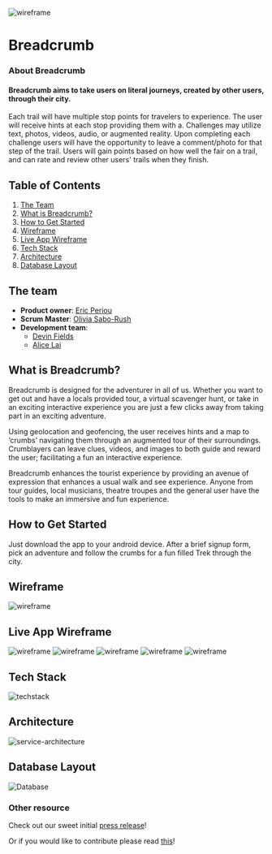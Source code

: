![wireframe](assets/logo.png)
# Breadcrumb

### About Breadcrumb

#### Breadcrumb aims to take users on literal journeys, created by other users, through their city.

Each trail will have multiple stop points for travelers to experience. The user will receive hints at each stop providing them with a. Challenges may utilize text, photos, videos, audio, or augmented reality. Upon completing each challenge users will have the opportunity to leave a comment/photo for that step of the trail. Users will gain points based on how well the fair on a trail, and can rate and review other users' trails when they finish.

## Table of Contents

1. [The Team](#The-team)
2. [What is Breadcrumb? ](#What-is-Breadcrumb?)
3. [How to Get Started](#How-to-Get-Started)
4. [Wireframe](#Wireframe)
5. [Live App Wireframe](#Live-App-Wireframe)
6. [Tech Stack](#Tech-Stack)
7. [Architecture](#Architecture)
8. [Database Layout](#Database-Layout)

## The team ##

- **Product owner**: [Eric Periou](https://github.com/eperiou/)
- **Scrum Master**: [Olivia Sabo-Rush](https://github.com/livrush/)
- **Development team**:
  - [Devin Fields](https://github.com/defields923/)
  - [Alice Lai](https://github.com/aplai168/)

## What is Breadcrumb? ##

Breadcrumb is designed for the adventurer in all of us. Whether you want to get out and have a locals provided tour, a virtual scavenger hunt, or take in an exciting interactive experience you are just a few clicks away from taking part in an exciting adventure.

Using geolocation and geofencing, the user receives hints and a map to ‘crumbs’ navigating them through an augmented tour of their surroundings. Crumblayers can leave clues, videos, and images to both guide and reward the user; facilitating a fun an interactive experience.

Breadcrumb enhances the tourist experience by providing an avenue of expression that enhances a usual walk and see experience. Anyone from tour guides, local musicians, theatre troupes and the general user have the tools to make an immersive and fun experience.

## How to Get Started ##

Just download the app to your android device. After a brief signup form, pick an adventure and follow the crumbs for a fun filled Trek through the city.

## Wireframe ##
![wireframe](assets/wireframe.png)

## Live App Wireframe ##
![wireframe](assets/Flow1.png)
![wireframe](assets/Flow2.png)
![wireframe](assets/Flow3.png)
![wireframe](assets/Flow4.png)
![wireframe](assets/Flow5.png)

## Tech Stack ##
![techstack](assets/techstack.png)

## Architecture ##
![service-architecture](assets/servicearchitecture.png)

## Database Layout ##
![Database](assets/database.png)

### Other resource ###

Check out our sweet initial [press release](PRESS-RELEASE.md)!

Or if you would like to contribute please read [this](CONTRIBUTING.md)!
